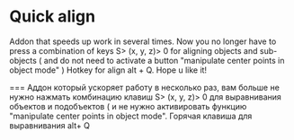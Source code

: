 Quick align
====
Addon that speeds up work in several times. Now you no longer have to press a combination of keys S> (x, y, z)> 0 for aligning objects and sub-objects ( and do not need to activate a button "manipulate center points in object mode" ) Hotkey for align alt + Q. Hope u like it!

===
Аддон который ускоряет работу в несколько раз, вам больше не нужно нажмать комбинацию клавиш S> (x, y, z)> 0 для выравнивания объектов и подобъектов ( и не нужно активировать функцию "manipulate center points in object mode". Горячая клавиша для выравнивания alt+ Q
